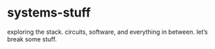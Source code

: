 # systems-stuff
exploring the stack. circuits, software, and everything in between. let’s break some stuff.

